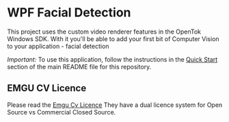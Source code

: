 WPF Facial Detection
=====================

This project uses the custom video renderer features in the OpenTok Windows SDK. With it you'll be able to add your first bit of Computer Vision to your application - facial detection

*Important:* To use this application, follow the instructions in the
[Quick Start](../README.md#quick-start) section of the main README file
for this repository.

## EMGU CV Licence

Please read the [Emgu Cv Licence](http://www.emgu.com/wiki/index.php/Emgu_TF_License) They have a dual licence system for Open Source vs Commercial Closed Source.
